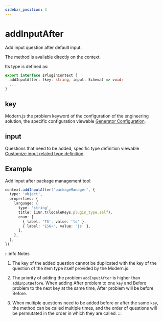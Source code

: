 ```yaml
---
sidebar_position: 3
---
```


# addInputAfter

Add input question after default input.

The method is available directly on the context.

Its type is defined as:

```ts
export interface IPluginContext {
  addInputAfter: (key: string, input: Schema) => void;
  ...
}
```

## key

Modern.js the problem keyword of the configuration of the engineering solution, the specific configuration viewable [Generator Configuration](/docs/guides/topic-detail/generator/config/common).

## input

Questions that need to be added, specific type definition viewable [Customize input related type definition](/docs/guides/topic-detail/generator/plugin/api/input/type).


## Example

Add input after package management tool:

```ts
context.addInputAfter('packageManager', {
  type: 'object',
  properties: {
    language: {
      type: 'string',
      title: i18n.t(localeKeys.plugin_type.self),
      enum: [
        { label: 'TS', value: 'ts' },
        { label: 'ES6+', value: 'js' },
      ],
    },
  },
})
```

:::info Notes
1. The key of the added question cannot be duplicated with the key of the question of the item type itself provided by the Modern.js.


2. The priority of adding the problem `addInputAfter` is higher than `addInputBefore`. When adding After problem to one `key` and Before problem to the next key at the same time, After problem will be before Before.


3. When multiple questions need to be added before or after the same `key`, the method can be called multiple times, and the order of questions will be permutated in the order in which they are called.
:::
